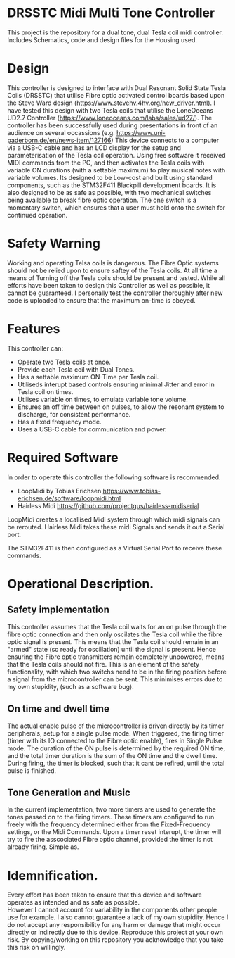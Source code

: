# DRSSTC Midi Multi Tone Controller
This project is the repository for a dual tone, dual Tesla coil midi controller. Includes Schematics, code and design files for the Housing used.

# Design 
This controller is designed to interface with Dual Resonant Solid State Tesla Coils (DRSSTC) that utilise Fibre optic activated control boards based upon the Steve Ward design (https://www.stevehv.4hv.org/new_driver.html). 
I have tested this design with two Tesla coils that utilise the LoneOceans UD2.7 Controller (https://www.loneoceans.com/labs/sales/ud27/). 
The controller has been successfully used during presentations in front of an audience on several occassions (e.g. https://www.uni-paderborn.de/en/news-item/127166)
This device connects to a computer via a USB-C cable and has an LCD display for the setup and parameterisation of the Tesla coil operation.
Using free software it received MIDI commands from the PC, and then activates the Tesla coils with variable ON durations (with a settable maximum) to play musical notes with variable volumes. 
Its designed to be Low-cost and built using standard components, such as the STM32F411 Blackpill development boards.
It is also designed to be as safe as possible, with two mechanical switches being available to break fibre optic operation.
The one switch is a momentary switch, which ensures that a user must hold onto the switch for continued operation.

# Safety Warning
Working and operating Telsa coils is dangerous.
The Fibre Optic systems should not be relied upon to ensure saftey of the Tesla coils. 
At all time a means of Turning off the Tesla coils should be present and tested.
While all efforts have been taken to design this Controller as well as possible, it cannot be guaranteed.
I personally test the controller thoroughly after new code is uploaded to ensure that the maximum on-time is obeyed.

# Features
This controller can:

- Operate two Tesla coils at once. 
- Provide each Tesla coil with Dual Tones.
- Has a settable maximum ON-Time per Tesla coil.
- Utiliseds interupt based controls ensuring minimal Jitter and error in Tesla coil on times.
- Utilises variable on times, to emulate variable tone volume. 
- Ensures an off time between on pulses, to allow the resonant system to discharge, for consistent performance.
- Has a fixed frequency mode. 
- Uses a USB-C cable for communication and power.

# Required Software
In order to operate this controller the following software is recommended.
- LoopMidi by Tobias Erichsen https://www.tobias-erichsen.de/software/loopmidi.html
- Hairless Midi https://github.com/projectgus/hairless-midiserial

LoopMidi creates a locallised Midi system through which midi signals can be rerouted.
Hairless Midi takes these midi Signals and sends it out a Serial port. 

The STM32F411 is then configured as a Virtual Serial Port to receive these commands. 

# Operational Description.

## Safety implementation
This controller assumes that the Tesla coil waits for an on pulse through the fibre optic connection and then only oscilates the Tesla coil while the fibre optic signal is present.
This means that the Tesla coil should remain in an "armed" state (so ready for oscillation) until the signal is present. 
Hence ensuring the Fibre optic transmitters remain completely unpowered, means that the Tesla coils should not fire.
This is an element of the safety functionality, with which two switchs need to be in the firing position before a signal from the microcontroller can be sent.
This minimises errors due to my own stupidity, (such as a software bug).

## On time and dwell time
The actual enable pulse of the microcontroller is driven directly by its timer peripherals, setup for a single pulse mode.
When triggered, the firing timer (timer with its IO connected to the Fibre optic enable), fires in Single Pulse mode. 
The duration of the ON pulse is determined by the required ON time, and the total timer duration is the sum of the ON time and the dwell time. 
During firing, the timer is blocked, such that it cant be refired, until the total pulse is finished. 

## Tone Generation and Music
In the current implementation, two more timers are used to generate the tones passed on to the firing timers. 
These timers are configured to run freely with the frequency determined either from the Fixed-Frequency settings, or the Midi Commands.
Upon a timer reset interupt, the timer will try to fire the asscociated Fibre optic channel, provided the timer is not already firing.
Simple as.


# Idemnification.
Every effort has been taken to ensure that this device and software operates as intended and as safe as possible.  
However I cannot account for variability in the components other people use for example.
I also cannot guarantee a lack of my own stupidity. 
Hence I do not accept any responsibility for any harm or damage that might occur directly or indirectly due to this device.
Reproduce this project at your own risk.
By copying/working on this repository you acknowledge that you take this risk on willingly.
